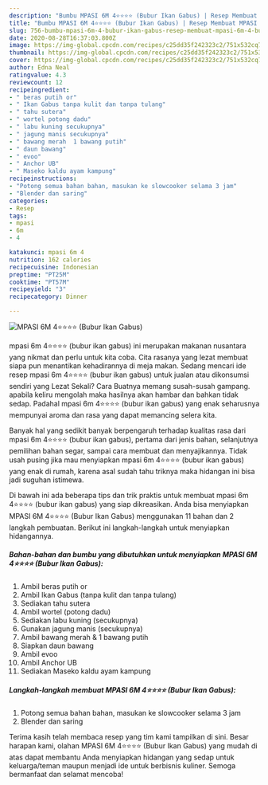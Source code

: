 ```yaml
---
description: "Bumbu MPASI 6M 4⭐️⭐️⭐️⭐️ (Bubur Ikan Gabus) | Resep Membuat MPASI 6M 4⭐️⭐️⭐️⭐️ (Bubur Ikan Gabus) Yang Lezat Sekali"
title: "Bumbu MPASI 6M 4⭐️⭐️⭐️⭐️ (Bubur Ikan Gabus) | Resep Membuat MPASI 6M 4⭐️⭐️⭐️⭐️ (Bubur Ikan Gabus) Yang Lezat Sekali"
slug: 756-bumbu-mpasi-6m-4-bubur-ikan-gabus-resep-membuat-mpasi-6m-4-bubur-ikan-gabus-yang-lezat-sekali
date: 2020-08-28T16:37:03.800Z
image: https://img-global.cpcdn.com/recipes/c25dd35f242323c2/751x532cq70/mpasi-6m-4⭐️⭐️⭐️⭐️-bubur-ikan-gabus-foto-resep-utama.jpg
thumbnail: https://img-global.cpcdn.com/recipes/c25dd35f242323c2/751x532cq70/mpasi-6m-4⭐️⭐️⭐️⭐️-bubur-ikan-gabus-foto-resep-utama.jpg
cover: https://img-global.cpcdn.com/recipes/c25dd35f242323c2/751x532cq70/mpasi-6m-4⭐️⭐️⭐️⭐️-bubur-ikan-gabus-foto-resep-utama.jpg
author: Edna Neal
ratingvalue: 4.3
reviewcount: 12
recipeingredient:
- " beras putih or"
- " Ikan Gabus tanpa kulit dan tanpa tulang"
- " tahu sutera"
- " wortel potong dadu"
- " labu kuning secukupnya"
- " jagung manis secukupnya"
- " bawang merah  1 bawang putih"
- " daun bawang"
- " evoo"
- " Anchor UB"
- " Maseko kaldu ayam kampung"
recipeinstructions:
- "Potong semua bahan bahan, masukan ke slowcooker selama 3 jam"
- "Blender dan saring"
categories:
- Resep
tags:
- mpasi
- 6m
- 4

katakunci: mpasi 6m 4 
nutrition: 162 calories
recipecuisine: Indonesian
preptime: "PT25M"
cooktime: "PT57M"
recipeyield: "3"
recipecategory: Dinner

---
```



![MPASI 6M 4⭐️⭐️⭐️⭐️ (Bubur Ikan Gabus)](https://img-global.cpcdn.com/recipes/c25dd35f242323c2/751x532cq70/mpasi-6m-4⭐️⭐️⭐️⭐️-bubur-ikan-gabus-foto-resep-utama.jpg)


mpasi 6m 4⭐️⭐️⭐️⭐️ (bubur ikan gabus) ini merupakan makanan nusantara yang nikmat dan perlu untuk kita coba. Cita rasanya yang lezat membuat siapa pun menantikan kehadirannya di meja makan.
Sedang mencari ide resep mpasi 6m 4⭐️⭐️⭐️⭐️ (bubur ikan gabus) untuk jualan atau dikonsumsi sendiri yang Lezat Sekali? Cara Buatnya memang susah-susah gampang. apabila keliru mengolah maka hasilnya akan hambar dan bahkan tidak sedap. Padahal mpasi 6m 4⭐️⭐️⭐️⭐️ (bubur ikan gabus) yang enak seharusnya mempunyai aroma dan rasa yang dapat memancing selera kita.

Banyak hal yang sedikit banyak berpengaruh terhadap kualitas rasa dari mpasi 6m 4⭐️⭐️⭐️⭐️ (bubur ikan gabus), pertama dari jenis bahan, selanjutnya pemilihan bahan segar, sampai cara membuat dan menyajikannya. Tidak usah pusing jika mau menyiapkan mpasi 6m 4⭐️⭐️⭐️⭐️ (bubur ikan gabus) yang enak di rumah, karena asal sudah tahu triknya maka hidangan ini bisa jadi suguhan istimewa.




Di bawah ini ada beberapa tips dan trik praktis untuk membuat mpasi 6m 4⭐️⭐️⭐️⭐️ (bubur ikan gabus) yang siap dikreasikan. Anda bisa menyiapkan MPASI 6M 4⭐️⭐️⭐️⭐️ (Bubur Ikan Gabus) menggunakan 11 bahan dan 2 langkah pembuatan. Berikut ini langkah-langkah untuk menyiapkan hidangannya.

<!--inarticleads1-->

##### Bahan-bahan dan bumbu yang dibutuhkan untuk menyiapkan MPASI 6M 4⭐️⭐️⭐️⭐️ (Bubur Ikan Gabus):

1. Ambil  beras putih or
1. Ambil  Ikan Gabus (tanpa kulit dan tanpa tulang)
1. Sediakan  tahu sutera
1. Ambil  wortel (potong dadu)
1. Sediakan  labu kuning (secukupnya)
1. Gunakan  jagung manis (secukupnya)
1. Ambil  bawang merah &amp; 1 bawang putih
1. Siapkan  daun bawang
1. Ambil  evoo
1. Ambil  Anchor UB
1. Sediakan  Maseko kaldu ayam kampung




<!--inarticleads2-->

##### Langkah-langkah membuat MPASI 6M 4⭐️⭐️⭐️⭐️ (Bubur Ikan Gabus):

1. Potong semua bahan bahan, masukan ke slowcooker selama 3 jam
1. Blender dan saring




Terima kasih telah membaca resep yang tim kami tampilkan di sini. Besar harapan kami, olahan MPASI 6M 4⭐️⭐️⭐️⭐️ (Bubur Ikan Gabus) yang mudah di atas dapat membantu Anda menyiapkan hidangan yang sedap untuk keluarga/teman maupun menjadi ide untuk berbisnis kuliner. Semoga bermanfaat dan selamat mencoba!
